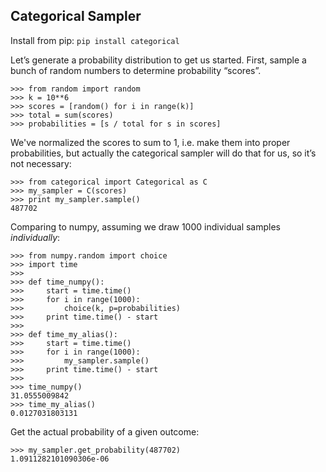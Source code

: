 Categorical Sampler
-----

Install from pip: `pip install categorical`

Let&rsquo;s generate a probability distribution to get us started.  First, sample a bunch of random numbers to determine probability &ldquo;scores&rdquo;.


    >>> from random import random
    >>> k = 10**6
    >>> scores = [random() for i in range(k)]
    >>> total = sum(scores)
    >>> probabilities = [s / total for s in scores]


We've normalized the scores to sum to 1, i.e. make
them into proper probabilities, but actually the categorical sampler will do that for us, so it&rsquo;s not necessary:

    >>> from categorical import Categorical as C
    >>> my_sampler = C(scores)
    >>> print my_sampler.sample()
    487702

Comparing to numpy, assuming we draw 1000 individual samples *individually*:


    >>> from numpy.random import choice
    >>> import time
    >>> 
    >>> def time_numpy():
    >>>     start = time.time()
    >>>     for i in range(1000):
    >>>         choice(k, p=probabilities)
    >>>     print time.time() - start
    >>> 
    >>> def time_my_alias():
    >>>     start = time.time()
    >>>     for i in range(1000):
    >>>         my_sampler.sample()
    >>>     print time.time() - start
    >>> 
    >>> time_numpy()
    31.0555009842
    >>> time_my_alias()
    0.0127031803131

Get the actual probability of a given outcome:

    >>> my_sampler.get_probability(487702)
    1.0911282101090306e-06 


